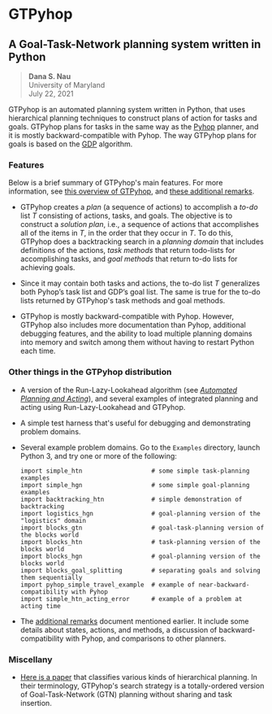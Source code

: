 # GTPyhop
## A Goal-Task-Network planning system written in Python

> **Dana S. Nau**  
> University of Maryland  
> July 22, 2021


GTPyhop is an automated planning system written in Python, that uses hierarchical planning techniques to construct plans of action for tasks and goals. GTPyhop plans for tasks in the same way as the [Pyhop](https://bitbucket.org/dananau/pyhop/) planner, and it is mostly backward-compatible with Pyhop. The way GTPyhop plans for goals is based on the [GDP](https://www.cs.umd.edu/~nau/papers/shivashankar2012hierarchical.pdf) algorithm.

### Features

Below is a brief summary of GTPyhop's main features. For more information, see
[this overview of GTPyhop](http://www.cs.umd.edu/~nau/papers/nau2021gtpyhop.pdf), and [these additional remarks](some_remarks.md).

- GTPyhop creates a *plan* (a sequence of actions) to accomplish a *to-do* list *T* consisting of actions, tasks, and goals. The objective is to construct a *solution plan*, i.e., a sequence of actions that accomplishes all of the items in *T*, in the order that they occur in *T*.  To do this, GTPyhop does a backtracking search in a *planning domain* that includes definitions of the actions, *task methods* that return todo-lists for accomplishing tasks, and *goal methods* that return to-do lists for achieving goals.

- Since it may contain both tasks and actions, the to-do list *T* generalizes both Pyhop’s task list and GDP’s goal list. The same is true for the to-do lists returned by GTPyhop's task methods and goal methods.

- GTPyhop is mostly backward-compatible with Pyhop. However, GTPyhop also includes more documentation than Pyhop, additional debugging features, and the ability to load multiple planning domains into memory and switch among them without having to restart Python each time.




### Other things in the GTPyhop distribution
  
  - A version of the Run-Lazy-Lookahead algorithm (see [*Automated Planning and Acting*](http://www.laas.fr/planning)), and several examples of integrated planning and acting using Run-Lazy-Lookahead and GTPyhop.
  
  - A simple test harness that's useful for debugging and demonstrating problem domains.
  
  - Several example problem domains. Go to the `Examples` directory, launch Python 3, and try one or more of the following:

        import simple_htn                   # some simple task-planning examples
        import simple_hgn                   # some simple goal-planning examples
        import backtracking_htn             # simple demonstration of backtracking
        import logistics_hgn                # goal-planning version of the "logistics" domain
        import blocks_gtn                   # goal-task-planning version of the blocks world
        import blocks_htn                   # task-planning version of the blocks world
        import blocks_hgn                   # goal-planning version of the blocks world
        import blocks_goal_splitting        # separating goals and solving them sequentially
        import pyhop_simple_travel_example  # example of near-backward-compatibility with Pyhop
        import simple_htn_acting_error      # example of a problem at acting time

  - The [additional remarks](some_remarks.md) document mentioned earlier. It include some details about states, actions, and methods, a discussion of backward-compatibility with Pyhop, and comparisons to other planners.
  

### Miscellany
    
[//]: # "[This paper](#Ban21) describes a re-entrant version of GTPyhop that has some advantages for integrating acting and planning (e.g., it overcomes the problem demonstrated in the `simple_htn_acting_error` file above."
  
- [Here is a paper](https://www.ijcai.org/Abstract/16/429) that classifies various kinds of hierarchical planning. In their terminology, GTPyhop's search strategy is a totally-ordered version of Goal-Task-Network (GTN) planning without sharing and task insertion.
  
